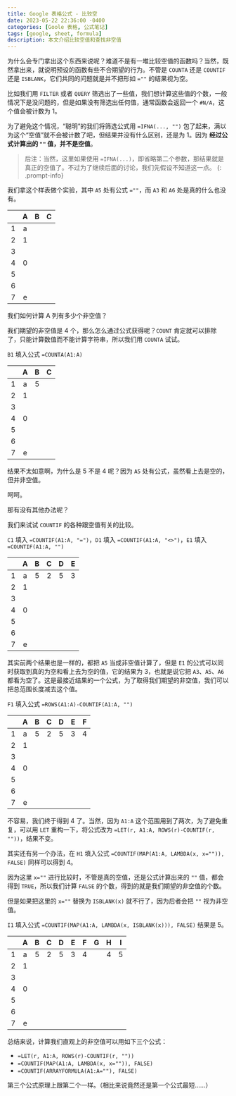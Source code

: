 ```yaml
---
title: Google 表格公式 - 比较空
date: 2023-05-22 22:36:00 -0400
categories: [Goole 表格, 公式笔记]
tags: [google, sheet, formula]
description: 本文介绍比较空值和查找非空值
---
```


为什么会专门拿出这个东西来说呢？难道不是有一堆比较空值的函数吗？当然，既然拿出来，就说明预设的函数有些不合期望的行为。不管是 `COUNTA` 还是 `COUNTIF` 还是 `ISBLANK`，它们共同的问题就是并不把形如 `=""` 的结果视为空。

比如我们用 `FILTER` 或者 `QUERY` 筛选出了一些值，我们想计算这些值的个数，一般情况下是没问题的，但是如果没有筛选出任何值，通常函数会返回一个 `#N/A`，这个值会被计数为 1。

为了避免这个情况，“聪明”的我们将筛选公式用 `=IFNA(..., "")` 包了起来，满以为这个“空值”就不会被计数了吧，但结果并没有什么区别，还是为 1。因为 **经过公式计算出的 `""` 值，并不是空值**。

> 后注：当然，这里如果使用 `=IFNA(...)`，即省略第二个参数，那结果就是真正的空值了。不过为了继续后面的讨论，我们先假设不知道这一点。
{: .prompt-info}

我们拿这个样表做个实验，其中 `A5` 处有公式 `=""`，而 `A3` 和 `A6` 处是真的什么也没有。

|   | A | B | C |
|:-:|:-:|:-:|:-:|
| 1 | a |
| 2 | 1 |
| 3 |   |
| 4 | 0 |
| 5 |   |
| 6 |   |
| 7 | e |

我们如何计算 A 列有多少个非空值？

我们期望的非空值是 4 个，那么怎么通过公式获得呢？`COUNT` 肯定就可以排除了，只能计算数值而不能计算字符串，所以我们用 `COUNTA` 试试。

`B1` 填入公式 `=COUNTA(A1:A)`

|   | A | B | C |
|:-:|:-:|:-:|:-:|
| 1 | a | 5 |
| 2 | 1 |
| 3 |   |
| 4 | 0 |
| 5 |   |
| 6 |   |
| 7 | e |

结果不太如意啊，为什么是 5 不是 4 呢？因为 `A5` 处有公式，虽然看上去是空的，但并非空值。

呵呵。

那有没有其他办法呢？

我们来试试 `COUNTIF` 的各种跟空值有关的比较。

`C1` 填入 `=COUNTIF(A1:A, "=")`，`D1` 填入 `=COUNTIF(A1:A, "<>")`，`E1` 填入 `=COUNTIF(A1:A, "")`

|   | A | B | C | D | E |
|:-:|:-:|:-:|:-:|:-:|:-:|
| 1 | a | 5 | 2 | 5 | 3 |
| 2 | 1 |
| 3 |   |
| 4 | 0 |
| 5 |   |
| 6 |   |
| 7 | e |

其实前两个结果也是一样的，都把 `A5` 当成非空值计算了，但是 `E1` 的公式可以同时获取到真的为空和看上去为空的值，它的结果为 3，也就是说它把 `A3`、`A5`、`A6` 都看为空了。这是最接近结果的一个公式，为了取得我们期望的非空值，我们可以把总范围长度减去这个值。

`F1` 填入公式 `=ROWS(A1:A)-COUNTIF(A1:A, "")`

|   | A | B | C | D | E | F |
|:-:|:-:|:-:|:-:|:-:|:-:|:-:|
| 1 | a | 5 | 2 | 5 | 3 | 4 |
| 2 | 1 |
| 3 |   |
| 4 | 0 |
| 5 |   |
| 6 |   |
| 7 | e |

不容易，我们终于得到 4 了。当然，因为 `A1:A` 这个范围用到了两次，为了避免重复，可以用 `LET` 重构一下，将公式改为 `=LET(r, A1:A, ROWS(r)-COUNTIF(r, ""))`，结果不变。

其实还有另一个办法，在 `H1` 填入公式 `=COUNTIF(MAP(A1:A, LAMBDA(x, x="")), FALSE)` 同样可以得到 4。

因为这里 `x=""` 进行比较时，不管是真的空值，还是公式计算出来的 `""` 值，都会得到 `TRUE`，所以我们计算 `FALSE` 的个数，得到的就是我们期望的非空值的个数。

但是如果把这里的 `x=""` 替换为 `ISBLANK(x)` 就不行了，因为后者会把 `""` 视为非空值。

`I1` 填入公式 `=COUNTIF(MAP(A1:A, LAMBDA(x, ISBLANK(x))), FALSE)` 结果是 5。

|   | A | B | C | D | E | F | G | H | I |
|:-:|:-:|:-:|:-:|:-:|:-:|:-:|:-:|:-:|:-:|
| 1 | a | 5 | 2 | 5 | 3 | 4 | | 4 | 5 |
| 2 | 1 |
| 3 |   |
| 4 | 0 |
| 5 |   |
| 6 |   |
| 7 | e |

总结来说，计算我们直观上的非空值可以用如下三个公式：

- `=LET(r, A1:A, ROWS(r)-COUNTIF(r, ""))`
- `=COUNTIF(MAP(A1:A, LAMBDA(x, x="")), FALSE)`
- `=COUNTIF(ARRAYFORMULA(A1:A=""), FALSE)`

第三个公式原理上跟第二个一样。（相比来说竟然还是第一个公式最短……）
